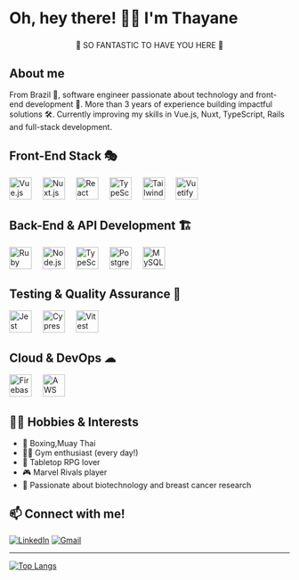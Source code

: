 <h1 align="left"> Oh, hey there! 👋🏻 I'm Thayane </h1>

###

<p align="center">🦄 SO FANTASTIC TO HAVE YOU HERE 🌈 </p>

<h2 align="left">About me</h2>

From Brazil 📍, software engineer passionate about technology and front-end development 💚. More than 3 years of experience building impactful solutions 🛠. Currently improving my skills in Vue.js, Nuxt, TypeScript, Rails and full-stack development.

## Front-End Stack 🎭

<div align="left">
  <img src="https://skillicons.dev/icons?i=vue" height="40" alt="Vue.js logo"  />
  <img width="12" />
  <img src="https://skillicons.dev/icons?i=nuxtjs" height="40" alt="Nuxt.js logo"  />
  <img width="12" />
  <img src="https://skillicons.dev/icons?i=react" height="40" alt="React logo"  />
  <img width="12" />
  <img src="https://skillicons.dev/icons?i=ts" height="40" alt="TypeScript logo"  />
  <img width="12" />
  <img src="https://skillicons.dev/icons?i=tailwind" height="40" alt="Tailwind CSS logo"  />
  <img width="12" />
  <img src="https://skillicons.dev/icons?i=vuetify" height="40" alt="Vuetify logo"  />
</div>

## Back-End & API Development 🏗

<div align="left">
  <img src="https://skillicons.dev/icons?i=rails" height="40" alt="Ruby on Rails logo"  />
  <img width="12" />
  <img src="https://skillicons.dev/icons?i=nodejs" height="40" alt="Node.js logo"  />
  <img width="12" />
  <img src="https://skillicons.dev/icons?i=ts" height="40" alt="TypeScript logo"  />
  <img width="12" />
  <img src="https://skillicons.dev/icons?i=postgres" height="40" alt="PostgreSQL logo"  />
  <img width="12" />
  <img src="https://skillicons.dev/icons?i=mysql" height="40" alt="MySQL logo"  />
</div>

## Testing & Quality Assurance 🧪

<div align="left">
  <img src="https://skillicons.dev/icons?i=jest" height="40" alt="Jest logo"  />
  <img width="12" />
  <img src="https://skillicons.dev/icons?i=cypress" height="40" alt="Cypress logo"  />
  <img width="12" />
  <img src="https://skillicons.dev/icons?i=vitest" height="40" alt="Vitest logo"  />
</div>

## Cloud & DevOps ☁

<div align="left">
  <img src="https://skillicons.dev/icons?i=firebase" height="40" alt="Firebase logo"  />
  <img width="12" />
  <img src="https://skillicons.dev/icons?i=aws" height="40" alt="AWS logo"  />
</div>

## 🏋️‍♀️ Hobbies & Interests

- 🥊 Boxing,Muay Thai
- 🏋️‍♀️ Gym enthusiast (every day!)
- 🎲 Tabletop RPG lover
- 🎮 Marvel Rivals player
- 🧬 Passionate about biotechnology and breast cancer research

## 📫 Connect with me!

[![LinkedIn](https://img.shields.io/badge/LinkedIn-0077B5?style=for-the-badge&logo=linkedin&logoColor=white)](https://www.linkedin.com/in/thayanebatista/)
[![Gmail](https://img.shields.io/badge/Gmail-333333?style=for-the-badge&logo=gmail&logoColor=red)](mailto:thayane.batista.ec@gmail.com)

---

[![Top Langs](https://github-readme-stats.vercel.app/api/top-langs/?username=thayanebatista&layout=compact&theme=dark)](https://github.com/thayanebatista/)

